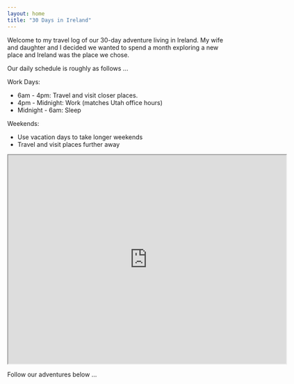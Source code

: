 ```yaml
---
layout: home
title: "30 Days in Ireland"
---
```


Welcome to my travel log of our 30-day adventure living in Ireland. My wife and daughter and I decided we wanted to spend a month exploring a new place and Ireland was the place we chose.

Our daily schedule is roughly as follows ...

Work Days:
- 6am - 4pm: Travel and visit closer places.
- 4pm - Midnight: Work (matches Utah office hours)
- Midnight - 6am: Sleep

Weekends:
- Use vacation days to take longer weekends
- Travel and visit places further away

<iframe src="https://www.google.com/maps/d/embed?mid=1Vo_IPkHPXlvAZ5wy7ivszMbqS8vvMKM&ehbc=2E312F" width="640" height="480"></iframe>

Follow our adventures below ...


